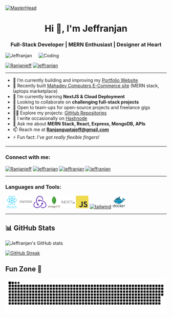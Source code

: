<!-- Banner Image -->
[![MasterHead](https://repository-images.githubusercontent.com/588181932/e36ec678-7984-4cdd-8e4c-a3932772ff8e)](https://my-portfolio-vert-iota-59.vercel.app)

<h1 align="center">Hi 👋, I'm Jeffranjan</h1>
<h3 align="center">Full-Stack Developer | MERN Enthusiast | Designer at Heart</h3>

<!-- Animated GIF -->
<img align="right" alt="Coding" width="400" src="https://media.tenor.com/rePDfDWO3XoAAAAd/hacking.gif">

<p align="left"> <img src="https://komarev.com/ghpvc/?username=Jeffranjan&label=Profile%20views&color=0e75b6&style=flat" alt="Jeffranjan" /> </p>

<!-- Social Badges -->
<p align="left">
  <a href="https://x.com/Ranjanjeff" target="blank"><img src="https://img.shields.io/twitter/follow/Ranjanjeff?logo=twitter&style=for-the-badge" alt="Ranjanjeff" /></a>
  <a href="https://linkedin.com/in/jeffranjan" target="blank"><img src="https://img.shields.io/badge/linkedin-jeffranjan-blue?logo=linkedin&style=for-the-badge" alt="jeffranjan" /></a>
</p>

---

- 🔭 I’m currently building and improving my [Portfolio Website](https://my-portfolio-vert-iota-59.vercel.app)
- 🛒 Recently built [Mahadev Computers E-Commerce site](https://github.com/Jeffranjan/E-Com-Laptop-Store) (MERN stack, laptops marketplace)
- 🌱 I’m currently learning **NextJS & Cloud Deployment**
- 👯 Looking to collaborate on **challenging full-stack projects**
- 🤝 Open to team-ups for open-source projects and freelance gigs
- 👨‍💻 Explore my projects: [GitHub Repositories](https://github.com/Jeffranjan?tab=repositories)
- 📝 I write occasionally on [Hashnode](https://ranjangupta.hashnode.dev/)
- 💬 Ask me about **MERN Stack, React, Express, MongoDB, APIs**
- 📫 Reach me at **Ranjanguptajeff@gmail.com**
- ⚡ Fun fact: *I've got really flexible fingers!*

---

<h3 align="left">Connect with me:</h3>
<p align="left">
  <a href="https://x.com/Ranjanjeff" target="blank"><img align="center" src="https://raw.githubusercontent.com/rahuldkjain/github-profile-readme-generator/master/src/images/icons/Social/twitter.svg" alt="Ranjanjeff" height="30" width="40" /></a>
  <a href="https://linkedin.com/in/jeffranjan" target="blank"><img align="center" src="https://raw.githubusercontent.com/rahuldkjain/github-profile-readme-generator/master/src/images/icons/Social/linkedin.svg" alt="jeffranjan" height="30" width="40" /></a>
  <a href="https://instagram.com/jeffranjan" target="blank"><img align="center" src="https://raw.githubusercontent.com/rahuldkjain/github-profile-readme-generator/master/src/images/icons/Social/instagram.svg" alt="jeffranjan" height="30" width="40" /></a>
  <a href="https://hashnode.com/@jeffranjan" target="blank"><img align="center" src="https://raw.githubusercontent.com/rahuldkjain/github-profile-readme-generator/master/src/images/icons/Social/hashnode.svg" alt="jeffranjan" height="30" width="40" /></a>
</p>

---

<h3 align="left">Languages and Tools:</h3>
<p align="left">
  <a href="https://reactjs.org/" target="_blank"><img src="https://raw.githubusercontent.com/devicons/devicon/master/icons/react/react-original-wordmark.svg" alt="react" width="40" height="40"/></a>
  <a href="https://expressjs.com/" target="_blank"><img src="https://raw.githubusercontent.com/devicons/devicon/master/icons/express/express-original-wordmark.svg" alt="express" width="40" height="40"/></a>
  <a href="https://redux.js.org/" target="_blank"><img src="https://raw.githubusercontent.com/devicons/devicon/master/icons/redux/redux-original.svg" alt="redux" width="40" height="40"/></a>
  <a href="https://mongodb.com/" target="_blank"><img src="https://raw.githubusercontent.com/devicons/devicon/master/icons/mongodb/mongodb-original-wordmark.svg" alt="mongodb" width="40" height="40"/></a>
  <a href="https://nextjs.org/" target="_blank"><img src="https://raw.githubusercontent.com/devicons/devicon/master/icons/nextjs/nextjs-line-wordmark.svg" alt="nextjs" width="40" height="40"/></a>
  <a href="https://www.javascript.com/" target="_blank"><img src="https://raw.githubusercontent.com/devicons/devicon/master/icons/javascript/javascript-original.svg" alt="javascript" width="40" height="40"/></a>
  <a href="https://tailwindcss.com/" target="_blank"><img src="https://www.vectorlogo.zone/logos/tailwindcss/tailwindcss-icon.svg" alt="tailwind" width="40" height="40"/></a>
  <a href="https://docker.com/" target="_blank"><img src="https://raw.githubusercontent.com/devicons/devicon/master/icons/docker/docker-original-wordmark.svg" alt="docker" width="40" height="40"/></a>
  <!-- Add more as needed -->
</p>

---

## 📊 GitHub Stats

<p align="left">
  <img src="https://github-readme-stats.vercel.app/api?username=Jeffranjan&show_icons=true&theme=radical" alt="Jeffranjan's GitHub stats" height="180" />
</p>

[![GitHub Streak](https://streak-stats.demolab.com?user=Jeffranjan&theme=dark&date_format=j%20M%5B%20Y%5D&mode=weekly)](https://git.io/streak-stats)

<!-- More fun GIFs section (optional) -->
## Fun Zone 🎉
<!-- Contribution Snake Animation -->
<p>
  <img src="https://raw.githubusercontent.com/itsmeshibintmz/itsmeshibintmz/8c4c442a1c6a6c7b963e5d473e5aec52c42b5ea3/github-contribution-grid-snake-sissa.svg#gh" alt="snake gif">
</p>
